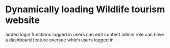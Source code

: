 # Dynamically loading Wildlife tourism website 
added login functions
logged in users can edit content
admin role can have a dashboard feature oversee which users logged in 


